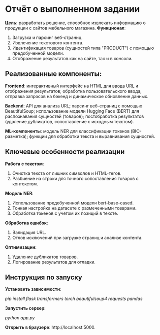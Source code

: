 # Отчёт о выполненном задании
**Цель**: разработать решение, способное извлекать информацию о продукции с сайтов мебельного магазина.
**Функционал**: 
1. Загрузка и парсинг веб-страниц.
2. Извлечение текстового контента.
3. Идентификация товаров (сущностей типа "PRODUCT") с помощью предобученной модели.
4. Отображение результатов как на сайте, так и в консоли.
## Реализованные компоненты:
**Frontend**: интерактивный интерфейс на HTML для ввода URL и отображения результатов; обработка пользовательского ввода, отправка запросов на бэкенд и динамическое обновление данных.

**Backend**: API для анализа URL; парсинг веб-страниц с помощью BeautifulSoup; использование модели Hugging Face (BERT) для распознавания сущностей (товаров); постобработка результатов (удаление дубликатов, сопоставление с исходным текстом).

**ML-компоненты**: модель NER для классификации токенов (BIO-разметка); функции для обработки текста и выравнивания сущностей.

## Ключевые особенности реализации
**Работа с текстом**:
1. Очистка текста от лишних символов и HTML-тегов.
2. Разбиение на строки для точного сопоставления товаров с контекстом.

**Модель NER**:
1. Использование предобученной модели bert-base-cased.
2. Тонкая настройка на датасете с размеченными товарами.
3. Обработка токенов с учетом их позиций в тексте.

**Обработка ошибок**:
1. Валидация URL.
2. Отлов исключений при загрузке страниц и анализе контента.

**Оптимизации**:
1. Удаление дубликатов товаров.
2. Логирование результатов для отладки.

## Инструкция по запуску
**Установить зависимости**:

*pip install flask transformers torch beautifulsoup4 requests pandas*

**Запустить сервер**:

*python app.py*

**Открыть в браузере**: http://localhost:5000.

